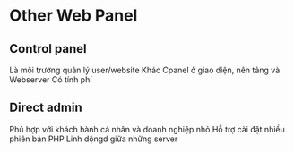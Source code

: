 # Other Web Panel
## Control panel
Là môi trường quản lý user/website 
Khác Cpanel ở giao diện, nên tảng và Webserver
Có tính phí
## Direct admin
Phù hợp với khách hành cá nhân và doanh nghiệp nhỏ
Hỗ trợ cài đặt nhiều phiên bản PHP
Linh dộngd giữa những server

